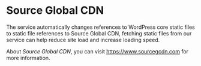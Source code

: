 # Source Global CDN

The service automatically changes references to WordPress core static files to static file references to Source Global CDN, fetching static files from our service can help reduce site load and increase loading speed.

About _Source Global CDN_, you can visit <https://www.sourcegcdn.com> for more information.
